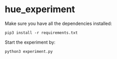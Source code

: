 # hue_experiment
Make sure you have all the dependencies installed:
```
pip3 install -r requirements.txt
```

Start the experiment by:
```
python3 experiment.py
```